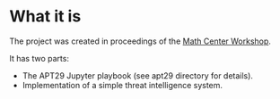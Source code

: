 # What it is
The project was created in proceedings of the [Math Center Workshop](http://wiki.inhuawei.com/display/CSW/Math+Center+Workshop).

It has two parts:
* The APT29 Jupyter playbook (see apt29 directory for details).
* Implementation of a simple threat intelligence system.
